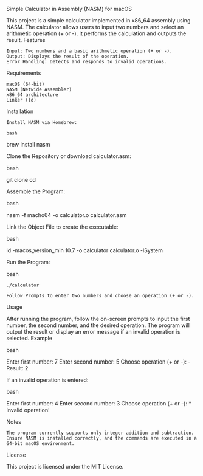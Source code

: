 Simple Calculator in Assembly (NASM) for macOS

This project is a simple calculator implemented in x86_64 assembly using NASM. The calculator allows users to input two numbers and select an arithmetic operation (+ or -). It performs the calculation and outputs the result.
Features

    Input: Two numbers and a basic arithmetic operation (+ or -).
    Output: Displays the result of the operation.
    Error Handling: Detects and responds to invalid operations.

Requirements

    macOS (64-bit)
    NASM (Netwide Assembler)
    x86_64 architecture
    Linker (ld)

Installation

    Install NASM via Homebrew:

    bash

brew install nasm

Clone the Repository or download calculator.asm:

bash

git clone <repository-url>
cd <repository-directory>

Assemble the Program:

bash

nasm -f macho64 -o calculator.o calculator.asm

Link the Object File to create the executable:

bash

ld -macos_version_min 10.7 -o calculator calculator.o -lSystem

Run the Program:

bash

    ./calculator

    Follow Prompts to enter two numbers and choose an operation (+ or -).

Usage

After running the program, follow the on-screen prompts to input the first number, the second number, and the desired operation. The program will output the result or display an error message if an invalid operation is selected.
Example

bash

Enter first number: 7
Enter second number: 5
Choose operation (+ or -): -
Result: 2

If an invalid operation is entered:

bash

Enter first number: 4
Enter second number: 3
Choose operation (+ or -): *
Invalid operation!

Notes

    The program currently supports only integer addition and subtraction.
    Ensure NASM is installed correctly, and the commands are executed in a 64-bit macOS environment.

License

This project is licensed under the MIT License.
